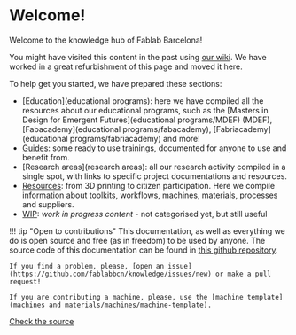 # Welcome!

Welcome to the knowledge hub of Fablab Barcelona!

You might have visited this content in the past using [our wiki](https://wiki.fablabbcn.org). We have worked in a great refurbishment of this page and moved it here.

To help get you started, we have prepared these sections:

- [Education](educational programs): here we have compiled all the resources about our educational programs, such as the [Masters in Design for Emergent Futures](educational programs/MDEF) (MDEF), [Fabacademy](educational programs/fabacademy), [Fabriacademy](educational programs/fabriacademy) and more!
- [Guides](guides): some ready to use trainings, documented for anyone to use and benefit from.
- [Research areas](research areas): all our research activity compiled in a single spot, with links to specific project documentations and resources.
- [Resources](resources): from 3D printing to citizen participation. Here we compile information about toolkits, workflows, machines, materials, processes and suppliers.
- [WIP](WIP): _work in progress content_ - not categorised yet, but still useful

!!! tip "Open to contributions"
    This documentation, as well as everything we do is open source and free (as in freedom) to be used by anyone. The source code of this documentation can be found in [this github repository](https://github.com/fablabbcn/knowledge). 

    If you find a problem, please, [open an issue](https://github.com/fablabbcn/knowledge/issues/new) or make a pull request!

    If you are contributing a machine, please, use the [machine template](machines and materials/machines/machine-template).

<a class="github-button" data-size="large" href="https://github.com/fablabbcn/knowledge" aria-label="Check the source code">Check the source</a>
